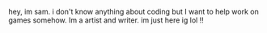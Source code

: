 hey, im sam. i don't know anything about coding but I want to help work on games somehow.
Im a artist and writer. 
im just here ig lol ‼️

